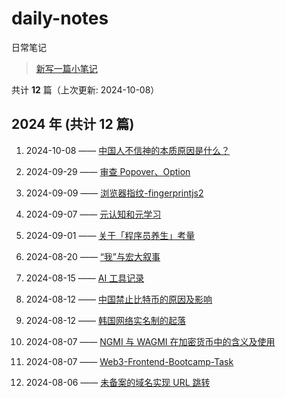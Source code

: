 # daily-notes

日常笔记

> [新写一篇小笔记](https://github.com/whisper-xiang/daily-notes/issues/new)

共计 **12** 篇（上次更新: 2024-10-08）

## 2024 年 (共计 12 篇)

1. 2024-10-08 —— [中国人不信神的本质原因是什么？](https://github.com/whisper-xiang/daily-notes/issues/33)

2. 2024-09-29 —— [审查 Popover、Option](https://github.com/whisper-xiang/daily-notes/issues/32)

3. 2024-09-09 —— [浏览器指纹-fingerprintjs2](https://github.com/whisper-xiang/daily-notes/issues/31)

4. 2024-09-07 —— [元认知和元学习](https://github.com/whisper-xiang/daily-notes/issues/30)

5. 2024-09-01 —— [关于「程序员养生」考量](https://github.com/whisper-xiang/daily-notes/issues/29)

6. 2024-08-20 —— [“我”与宏大叙事](https://github.com/whisper-xiang/daily-notes/issues/28)

7. 2024-08-15 —— [AI 工具记录](https://github.com/whisper-xiang/daily-notes/issues/27)

8. 2024-08-12 —— [中国禁止比特币的原因及影响](https://github.com/whisper-xiang/daily-notes/issues/26)

9. 2024-08-12 —— [韩国网络实名制的起落](https://github.com/whisper-xiang/daily-notes/issues/25)

10. 2024-08-07 —— [NGMI 与 WAGMI 在加密货币中的含义及使用](https://github.com/whisper-xiang/daily-notes/issues/24)

11. 2024-08-07 —— [Web3-Frontend-Bootcamp-Task](https://github.com/whisper-xiang/daily-notes/issues/23)

12. 2024-08-06 —— [未备案的域名实现 URL 跳转](https://github.com/whisper-xiang/daily-notes/issues/18)
